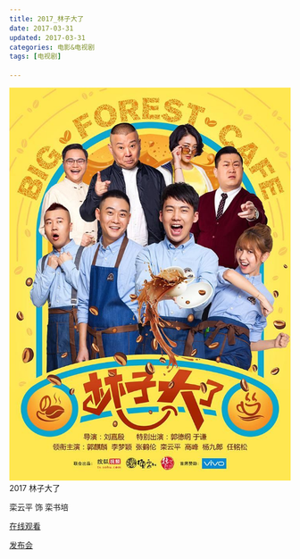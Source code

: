 ```yaml
---
title: 2017_林子大了
date: 2017-03-31
updated: 2017-03-31
categories: 电影&电视剧
tags: [电视剧]

---
```




![](https://raw.githubusercontent.com/rhenginium/image/main/c1b01a26effb40abb921b15d68b84cca.jpeg)2017 林子大了

栾云平 饰 栾书培 

[在线观看](https://tv.sohu.com/20170331/n485861239.shtml) 

[发布会](https://m.weibo.cn/5861476453/4617518667269040)